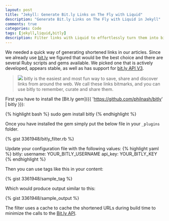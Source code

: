 ```yaml
---
layout: post
title: "Jekyll: Generate Bit.ly Links on The Fly with Liquid"
description: "Generate Bit.ly Links on The Fly with Liquid in Jekyll"
comments: true
categories: Code
tags: [jekyll,liquid,bitly]
description: Filter links with Liquid to effortlessly turn them into bit.ly links on the fly with this plugin.
---
```


We needed a quick way of generating shortened links in our articles. Since we already use [bit.ly](http://bit.ly/) we figured that would be the best choice and there are several Ruby scripts and gems available. We picked one that is actively developed, appears stable, as well as has support for [bit.ly API V3](http://dev.bitly.com/data_apis.html).

<!--more-->

> <img src="/uploads/2012/08/bitly.png" class="pull-right"> bitly is the easiest and most fun way to save, share and discover links from around the web. We call these links bitmarks, and you can use bitly to remember, curate and share them.

First you have to install the [Bit.ly gem]({{ 'https://github.com/philnash/bitly' | bitly }}):

{% highlight bash %}
sudo gem install bitly
{% endhighlight %}

Once you have installed the gem simply put the below file in your `_plugins` folder.

{% gist 3361948/bitly_filter.rb %}

Update your configuration file with the following values:
{% highlight yaml %}
bitly:
  username: YOUR_BITLY_USERNAME
  api_key: YOUR_BITLY_KEY
{% endhighlight %}

Then you can use tags like this in your content:

{% gist 3361948/sample_tag %}

Which would produce output similar to this:

{% gist 3361948/sample_output %}

The filter uses a cache to cache the shortened URLs during build time to minimize the calls to the [Bit.ly API](http://dev.bitly.com/api.html).
